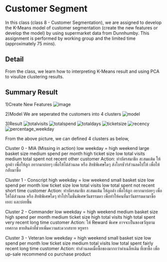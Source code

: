 
# Customer Segment

In this class (class 8 - Customer Segmentation), 
we are assigned to develop the K-Means model of customer segmentation (create the new features or develop the model) by using supermarket data from Dunnhumby. This assignment is performed by working group and the limited time (approximately 75 mins).



## Detail
From the class, we learn how to interpreting K-Means result and using PCA to visulize clustering results.

## Summary Result
1)Create New Features
![image](https://user-images.githubusercontent.com/71161635/147187587-572e49d8-6741-45ba-b306-ba4683a0ad46.jpg)

2)Model
We are seperated the customers into 4 clusters
![model](https://user-images.githubusercontent.com/71161635/147188729-d23257ec-6a39-47ca-b21a-5b4abc01516b.png)

3)Result
![totalvisits](https://user-images.githubusercontent.com/71161635/147189232-31a4b440-56d4-48bf-a30c-09c6ef60155f.png)
![totalspend](https://user-images.githubusercontent.com/71161635/147189241-d64bd9df-fe1f-4afe-805d-24d4df7345b7.png)
![totaldays](https://user-images.githubusercontent.com/71161635/147189246-1b697558-b5c5-4958-a855-e8e08a22fa96.png)
![ticketsize](https://user-images.githubusercontent.com/71161635/147189252-b860b096-fa92-417a-baae-9cdde663aaac.png)
![recency](https://user-images.githubusercontent.com/71161635/147189255-ae24ef36-f8d2-4093-b932-b015837cb315.png)
![percentage_weekday](https://user-images.githubusercontent.com/71161635/147189260-5d15bcc5-b1df-475f-abec-3509167a6927.png)

From the above picture, we can defined 4 clusters as below,

Cluster 0 - MIA (Missing in action)
  low weekday = high weekend
  large basket size
  medium spend per month
  high ticket size
  low total visits
  medium total spent
  not recent
  other customer
Action:
ทำบัตรสมาชิก สะสมแต้ม ให้ลูกค้า เพื่อให้ลูก อยากมาบ่อยๆ เพื่อให้ได้ส่วนลด หรือ สิทธิพิเศษใดๆ
ส่งโบรชัวร์ส่วนลดไปให้ เพื่อให้กลับมาซื้อ


Cluster 1 - Conscript
  high weekday = low weekend
  small basket size
  low spend per month
  low ticket size
  low total visits
  low total spent
  not recent
  short time customer
 Action:
ทำบัตรสมาชิก สะสมแต้ม ให้ลูกค้า เพื่อให้ลูก อยากมาบ่อยๆ เพื่อให้ได้ส่วนลด หรือ สิทธิพิเศษใดๆ
ทำโปรโมชั่นพิเศษวันธรรมดา เพื่อทำให้คนที่มาวันธรรมดามาซื้อเยอะ และบ่อยขึ้น


Cluster 2 - Commander
  low weekday = high weekend
  medium basket size
  high spend per month
  medium ticket size
  high total visits
  high total spent
  very recent
  long time customer
Action:
ให้ Reward พิเศษ อาจจะเป็นของขวัญตามเทศกาล
ขายสินค้าที่ช่วยเพิ่มความสะดวกสบาย หรูหรา


Cluster 3 - Veteran
  low weekday = high weekend
  small basket size
  low spend per month
  low ticket size
  medium total visits
  low total spent
  fairly recent
long time customer
Action:
ทำส่วนลดเมื่อซื้อของมากกว่าค่าเฉลี่ยเดิม ที่เขาซื้อ เพื่อ up-sale
recommend co purchase product

